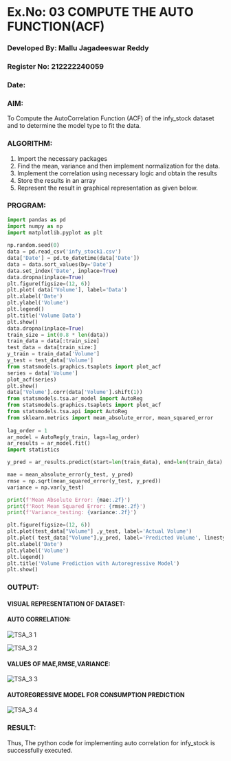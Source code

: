 # Ex.No: 03   COMPUTE THE AUTO FUNCTION(ACF)
### Developed By: Mallu Jagadeeswar Reddy
### Register No: 212222240059
### Date: 

### AIM:
To Compute the AutoCorrelation Function (ACF) of the infy_stock dataset and 
to determine the model
type to fit the data.
### ALGORITHM:
1. Import the necessary packages
2. Find the mean, variance and then implement normalization for the data.
3. Implement the correlation using necessary logic and obtain the results
4. Store the results in an array
5. Represent the result in graphical representation as given below.
### PROGRAM:
```python
import pandas as pd
import numpy as np
import matplotlib.pyplot as plt
 
np.random.seed(0)
data = pd.read_csv('infy_stock1.csv')
data['Date'] = pd.to_datetime(data['Date'])
data = data.sort_values(by='Date') 
data.set_index('Date', inplace=True)
data.dropna(inplace=True)
plt.figure(figsize=(12, 6))
plt.plot( data['Volume'], label='Data')
plt.xlabel('Date')
plt.ylabel('Volume')
plt.legend()
plt.title('Volume Data')
plt.show()
data.dropna(inplace=True)
train_size = int(0.8 * len(data))
train_data = data[:train_size]
test_data = data[train_size:]
y_train = train_data['Volume']
y_test = test_data['Volume']
from statsmodels.graphics.tsaplots import plot_acf
series = data['Volume']
plot_acf(series)
plt.show()
data['Volume'].corr(data['Volume'].shift(1))
from statsmodels.tsa.ar_model import AutoReg
from statsmodels.graphics.tsaplots import plot_acf
from statsmodels.tsa.api import AutoReg
from sklearn.metrics import mean_absolute_error, mean_squared_error
 
lag_order = 1 
ar_model = AutoReg(y_train, lags=lag_order)
ar_results = ar_model.fit()
import statistics

y_pred = ar_results.predict(start=len(train_data), end=len(train_data) + len(test_data) - 1, dynamic=False)

mae = mean_absolute_error(y_test, y_pred)
rmse = np.sqrt(mean_squared_error(y_test, y_pred))
variance = np.var(y_test)

print(f'Mean Absolute Error: {mae:.2f}')
print(f'Root Mean Squared Error: {rmse:.2f}')
print(f'Variance_testing: {variance:.2f}')

plt.figure(figsize=(12, 6))
plt.plot(test_data["Volume"] ,y_test, label='Actual Volume')
plt.plot( test_data["Volume"],y_pred, label='Predicted Volume', linestyle='--')
plt.xlabel('Date')
plt.ylabel('Volume')
plt.legend()
plt.title('Volume Prediction with Autoregressive Model')
plt.show()
```

### OUTPUT:
#### VISUAL REPRESENTATION OF DATASET:

#### AUTO CORRELATION:
![TSA_3 1](https://github.com/user-attachments/assets/2eab62c1-67fd-4ba4-898b-09f12e694471)

![TSA_3 2](https://github.com/user-attachments/assets/3eb96c0f-ee94-42e2-b4d3-19ee43705a1a)




#### VALUES OF MAE,RMSE,VARIANCE:

![TSA_3 3](https://github.com/user-attachments/assets/fee6b11d-d2af-48d6-856b-46964ef05817)


#### AUTOREGRESSIVE MODEL FOR CONSUMPTION PREDICTION
![TSA_3 4](https://github.com/user-attachments/assets/b013a8f7-a061-431b-9d04-f6ad6008d39a)


### RESULT: 
Thus, The python code for implementing auto correlation for infy_stock is successfully executed.
